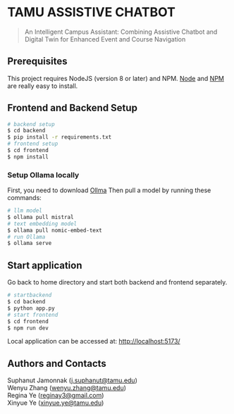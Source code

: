 # TAMU ASSISTIVE CHATBOT

> An Intelligent Campus Assistant: Combining Assistive Chatbot and Digital Twin for Enhanced Event and Course Navigation

## Prerequisites

This project requires NodeJS (version 8 or later) and NPM.
[Node](http://nodejs.org/) and [NPM](https://npmjs.org/) are really easy to install.

## Frontend and Backend Setup
```bash
# backend setup
$ cd backend
$ pip install -r requirements.txt
# frontend setup
$ cd frontend
$ npm install
```

### Setup Ollama locally
First, you need to download [Ollma](https://ollama.com/download)
Then pull a model by running these commands:
```bash
# llm model
$ ollama pull mistral
# text embedding model
$ ollama pull nomic-embed-text
# run Ollama
$ ollama serve
```

## Start application
Go back to home directory and start both backend and frontend separately.
```bash
# startbackend
$ cd backend
$ python app.py
# start frontend
$ cd frontend
$ npm run dev
```

Local application can be accessed at: [http://localhost:5173/](http://localhost:5173/)

## Authors and Contacts
Suphanut Jamonnak ([j.suphanut@tamu.edu](mailto:j.suphanut@tamu.edu?subject=[GitHub]%20Source%20Han%20Sans))<br/>
Wenyu Zhang ([wenyu.zhang@tamu.edu](mailto:wenyu.zhang@tamu.edu?subject=[GitHub]%20Source%20Han%20Sans))<br/>
Regina Ye ([reginay3@gmail.com](mailto:reginay3@gmail.com?subject=[GitHub]%20Source%20Han%20Sans))<br/>
Xinyue Ye ([xinyue.ye@tamu.edu](mailto:xinyue.ye@tamu.edu?subject=[GitHub]%20Source%20Han%20Sans))<br/>
